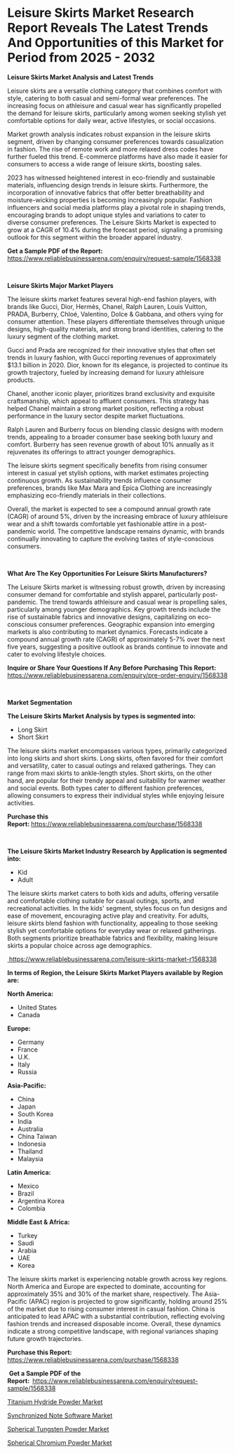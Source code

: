<p><h1>Leisure Skirts Market Research Report Reveals The Latest Trends And Opportunities of this Market for Period from 2025 - 2032</h1></p><p><strong>Leisure Skirts Market Analysis and Latest Trends</strong></p>
<p><p>Leisure skirts are a versatile clothing category that combines comfort with style, catering to both casual and semi-formal wear preferences. The increasing focus on athleisure and casual wear has significantly propelled the demand for leisure skirts, particularly among women seeking stylish yet comfortable options for daily wear, active lifestyles, or social occasions.</p><p>Market growth analysis indicates robust expansion in the leisure skirts segment, driven by changing consumer preferences towards casualization in fashion. The rise of remote work and more relaxed dress codes have further fueled this trend. E-commerce platforms have also made it easier for consumers to access a wide range of leisure skirts, boosting sales.</p><p>2023 has witnessed heightened interest in eco-friendly and sustainable materials, influencing design trends in leisure skirts. Furthermore, the incorporation of innovative fabrics that offer better breathability and moisture-wicking properties is becoming increasingly popular. Fashion influencers and social media platforms play a pivotal role in shaping trends, encouraging brands to adopt unique styles and variations to cater to diverse consumer preferences. The Leisure Skirts Market is expected to grow at a CAGR of 10.4% during the forecast period, signaling a promising outlook for this segment within the broader apparel industry.</p></p>
<p><strong>Get a Sample PDF of the Report:&nbsp;</strong> <a href="https://www.reliablebusinessarena.com/enquiry/request-sample/1568338?utm_campaign=2112&utm_medium=2&utm_source=Github&utm_content=ia&utm_term=25032025&utm_id=leisure-skirts">https://www.reliablebusinessarena.com/enquiry/request-sample/1568338</a></p>
<p>&nbsp;</p>
<p><strong>Leisure Skirts Major Market Players</strong></p>
<p><p>The leisure skirts market features several high-end fashion players, with brands like Gucci, Dior, Hermès, Chanel, Ralph Lauren, Louis Vuitton, PRADA, Burberry, Chloé, Valentino, Dolce & Gabbana, and others vying for consumer attention. These players differentiate themselves through unique designs, high-quality materials, and strong brand identities, catering to the luxury segment of the clothing market.</p><p>Gucci and Prada are recognized for their innovative styles that often set trends in luxury fashion, with Gucci reporting revenues of approximately $13.1 billion in 2020. Dior, known for its elegance, is projected to continue its growth trajectory, fueled by increasing demand for luxury athleisure products.</p><p>Chanel, another iconic player, prioritizes brand exclusivity and exquisite craftsmanship, which appeal to affluent consumers. This strategy has helped Chanel maintain a strong market position, reflecting a robust performance in the luxury sector despite market fluctuations.</p><p>Ralph Lauren and Burberry focus on blending classic designs with modern trends, appealing to a broader consumer base seeking both luxury and comfort. Burberry has seen revenue growth of about 10% annually as it rejuvenates its offerings to attract younger demographics.</p><p>The leisure skirts segment specifically benefits from rising consumer interest in casual yet stylish options, with market estimates projecting continuous growth. As sustainability trends influence consumer preferences, brands like Max Mara and Epica Clothing are increasingly emphasizing eco-friendly materials in their collections.</p><p>Overall, the market is expected to see a compound annual growth rate (CAGR) of around 5%, driven by the increasing embrace of luxury athleisure wear and a shift towards comfortable yet fashionable attire in a post-pandemic world. The competitive landscape remains dynamic, with brands continually innovating to capture the evolving tastes of style-conscious consumers.</p></p>
<p>&nbsp;</p>
<p><strong>What Are The Key Opportunities For Leisure Skirts Manufacturers?</strong></p>
<p><p>The Leisure Skirts market is witnessing robust growth, driven by increasing consumer demand for comfortable and stylish apparel, particularly post-pandemic. The trend towards athleisure and casual wear is propelling sales, particularly among younger demographics. Key growth trends include the rise of sustainable fabrics and innovative designs, capitalizing on eco-conscious consumer preferences. Geographic expansion into emerging markets is also contributing to market dynamics. Forecasts indicate a compound annual growth rate (CAGR) of approximately 5-7% over the next five years, suggesting a positive outlook as brands continue to innovate and cater to evolving lifestyle choices.</p></p>
<p><strong>Inquire or Share Your Questions If Any Before Purchasing This Report:</strong> <a href="https://www.reliablebusinessarena.com/enquiry/pre-order-enquiry/1568338?utm_campaign=2112&utm_medium=2&utm_source=Github&utm_content=ia&utm_term=25032025&utm_id=leisure-skirts">https://www.reliablebusinessarena.com/enquiry/pre-order-enquiry/1568338</a></p>
<p>&nbsp;</p>
<p><strong>Market Segmentation</strong></p>
<p><strong>The Leisure Skirts Market Analysis by types is segmented into:</strong></p>
<p><ul><li>Long Skirt</li><li>Short Skirt</li></ul></p>
<p><p>The leisure skirts market encompasses various types, primarily categorized into long skirts and short skirts. Long skirts, often favored for their comfort and versatility, cater to casual outings and relaxed gatherings. They can range from maxi skirts to ankle-length styles. Short skirts, on the other hand, are popular for their trendy appeal and suitability for warmer weather and social events. Both types cater to different fashion preferences, allowing consumers to express their individual styles while enjoying leisure activities.</p></p>
<p><strong>Purchase this Report:&nbsp;</strong><a href="https://www.reliablebusinessarena.com/purchase/1568338?utm_campaign=2112&utm_medium=2&utm_source=Github&utm_content=ia&utm_term=25032025&utm_id=leisure-skirts">https://www.reliablebusinessarena.com/purchase/1568338</a></p>
<p>&nbsp;</p>
<p><strong>The Leisure Skirts Market Industry Research by Application is segmented into:</strong></p>
<p><ul><li>Kid</li><li>Adult</li></ul></p>
<p><p>The leisure skirts market caters to both kids and adults, offering versatile and comfortable clothing suitable for casual outings, sports, and recreational activities. In the kids' segment, styles focus on fun designs and ease of movement, encouraging active play and creativity. For adults, leisure skirts blend fashion with functionality, appealing to those seeking stylish yet comfortable options for everyday wear or relaxed gatherings. Both segments prioritize breathable fabrics and flexibility, making leisure skirts a popular choice across age demographics.</p></p>
<p><a href="https://www.reliablebusinessarena.com/leisure-skirts-market-r1568338?utm_campaign=2112&utm_medium=2&utm_source=Github&utm_content=ia&utm_term=25032025&utm_id=leisure-skirts">&nbsp;https://www.reliablebusinessarena.com/leisure-skirts-market-r1568338</a></p>
<p><strong>In terms of Region, the Leisure Skirts Market Players available by Region are:</strong></p>
<p>
    <p> <strong> North America: </strong>
        <ul>
            <li>United States</li>
            <li>Canada</li>
        </ul>
        </p> 
    <p> <strong> Europe: </strong>
        <ul>
            <li>Germany</li>
            <li>France</li>
            <li>U.K.</li>
            <li>Italy</li>
            <li>Russia</li>
        </ul>
        </p> 
    <p> <strong> Asia-Pacific: </strong>
        <ul>
            <li>China</li>
            <li>Japan</li>
            <li>South Korea</li>
            <li>India</li>
            <li>Australia</li>
            <li>China Taiwan</li>
            <li>Indonesia</li>
            <li>Thailand</li>
            <li>Malaysia</li>
        </ul>
        </p> 
    <p> <strong> Latin America: </strong>
        <ul>
            <li>Mexico</li>
            <li>Brazil</li>
            <li>Argentina Korea</li>
            <li>Colombia</li>
        </ul>
        </p> 
    <p> <strong> Middle East & Africa: </strong>
        <ul>
            <li>Turkey</li>
            <li>Saudi</li>
            <li>Arabia</li>
            <li>UAE</li>
            <li>Korea</li>
        </ul>
    </p>
    </p>
<p><p>The leisure skirts market is experiencing notable growth across key regions. North America and Europe are expected to dominate, accounting for approximately 35% and 30% of the market share, respectively. The Asia-Pacific (APAC) region is projected to grow significantly, holding around 25% of the market due to rising consumer interest in casual fashion. China is anticipated to lead APAC with a substantial contribution, reflecting evolving fashion trends and increased disposable income. Overall, these dynamics indicate a strong competitive landscape, with regional variances shaping future growth trajectories.</p></p>
<p><strong>Purchase this Report: </strong><a href="https://www.reliablebusinessarena.com/purchase/1568338?utm_campaign=2112&utm_medium=2&utm_source=Github&utm_content=ia&utm_term=25032025&utm_id=leisure-skirts">https://www.reliablebusinessarena.com/purchase/1568338</a></p>
<p>&nbsp;<strong>Get a Sample PDF of the Report:&nbsp;&nbsp;</strong><a href="https://www.reliablebusinessarena.com/enquiry/request-sample/1568338?utm_campaign=2112&utm_medium=2&utm_source=Github&utm_content=ia&utm_term=25032025&utm_id=leisure-skirts">https://www.reliablebusinessarena.com/enquiry/request-sample/1568338</a></p>
<p><strong></strong></p>
<p><p><a href="https://github.com/baetahassaz6/Market-Research-Report-List-1/blob/main/titanium-hydride-powder-market.md?utm_campaign=2112&utm_medium=2&utm_source=Github&utm_content=ia&utm_term=25032025&utm_id=leisure-skirts">Titanium Hydride Powder Market</a></p><p><a href="https://github.com/oliffzillamv/Market-Research-Report-List-1/blob/main/synchronized-note-software-market.md?utm_campaign=2112&utm_medium=2&utm_source=Github&utm_content=ia&utm_term=25032025&utm_id=leisure-skirts">Synchronized Note Software Market</a></p><p><a href="https://github.com/koskasislo39/Market-Research-Report-List-1/blob/main/spherical-tungsten-powder-market.md?utm_campaign=2112&utm_medium=2&utm_source=Github&utm_content=ia&utm_term=25032025&utm_id=leisure-skirts">Spherical Tungsten Powder Market</a></p><p><a href="https://github.com/mabutironaldo/Market-Research-Report-List-7/blob/main/spherical-chromium-powder-market.md?utm_campaign=2112&utm_medium=2&utm_source=Github&utm_content=ia&utm_term=25032025&utm_id=leisure-skirts">Spherical Chromium Powder Market</a></p></p>